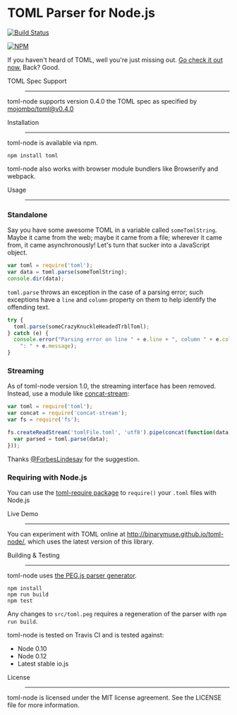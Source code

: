 TOML Parser for Node.js
=======================

[![Build Status](https://travis-ci.org/BinaryMuse/toml-node.png?branch=master)](https://travis-ci.org/BinaryMuse/toml-node)

[![NPM](https://nodei.co/npm/toml.png?downloads=true)](https://nodei.co/npm/toml/)

If you haven't heard of TOML, well you're just missing out. [Go check it out now.](https://github.com/mojombo/toml) Back? Good.

TOML Spec Support
> -----------------

toml-node supports version 0.4.0 the TOML spec as specified by [mojombo/toml@v0.4.0](https://github.com/mojombo/toml/blob/master/versions/en/toml-v0.4.0.md)

Installation
> ------------

toml-node is available via npm.

    npm install toml

toml-node also works with browser module bundlers like Browserify and webpack.

Usage
> -----

### Standalone

Say you have some awesome TOML in a variable called `someTomlString`. Maybe it came from the web; maybe it came from a file; wherever it came from, it came asynchronously! Let's turn that sucker into a JavaScript object.

```javascript
var toml = require('toml');
var data = toml.parse(someTomlString);
console.dir(data);
```

`toml.parse` throws an exception in the case of a parsing error; such exceptions have a `line` and `column` property on them to help identify the offending text.

```javascript
try {
  toml.parse(someCrazyKnuckleHeadedTrblToml);
} catch (e) {
  console.error("Parsing error on line " + e.line + ", column " + e.column +
    ": " + e.message);
}
```

### Streaming

As of toml-node version 1.0, the streaming interface has been removed. Instead, use a module like [concat-stream](https://npmjs.org/package/concat-stream):

```javascript
var toml = require('toml');
var concat = require('concat-stream');
var fs = require('fs');

fs.createReadStream('tomlFile.toml', 'utf8').pipe(concat(function(data) {
  var parsed = toml.parse(data);
}));
```

Thanks [@ForbesLindesay](https://github.com/ForbesLindesay) for the suggestion.

### Requiring with Node.js

You can use the [toml-require package](https://github.com/BinaryMuse/toml-require) to `require()` your `.toml` files with Node.js

Live Demo
> ---------

You can experiment with TOML online at http://binarymuse.github.io/toml-node/, which uses the latest version of this library.

Building & Testing
> ------------------

toml-node uses [the PEG.js parser generator](http://pegjs.majda.cz/).

    npm install
    npm run build
    npm test

Any changes to `src/toml.peg` requires a regeneration of the parser with `npm run build`.

toml-node is tested on Travis CI and is tested against:

 * Node 0.10
 * Node 0.12
 * Latest stable io.js

License
> -------

toml-node is licensed under the MIT license agreement. See the LICENSE file for more information.
